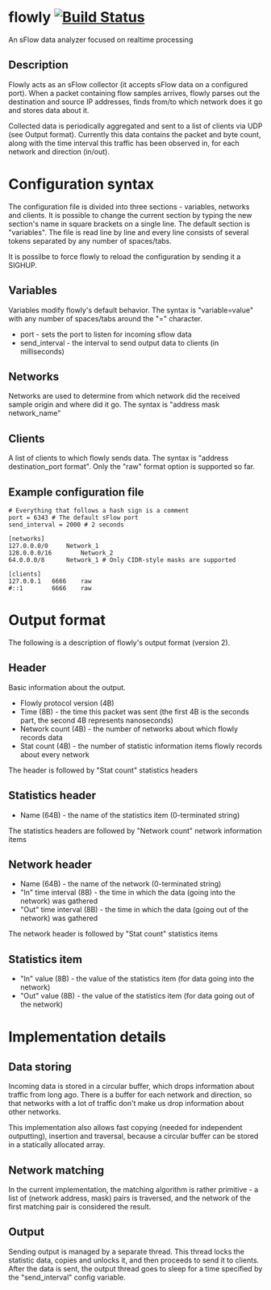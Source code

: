 flowly [![Build Status](https://travis-ci.org/Teyras/flowly.svg?branch=master)](https://travis-ci.org/Teyras/flowly)
======

An sFlow data analyzer focused on realtime processing

Description
------
Flowly acts as an sFlow collector (it accepts sFlow data on a configured port). 
When a packet containing flow samples arrives, flowly parses out the destination 
and source IP addresses, finds from/to which network does it go and stores data 
about it.

Collected data is periodically aggregated and sent to a list of clients via UDP 
(see Output format). Currently this data contains the packet and byte count, 
along with the time interval this traffic has been observed in, for each network 
and direction (in/out).

Configuration syntax
======
The configuration file is divided into three sections - variables, networks and 
clients. It is possible to change the current section by typing the new 
section's name in square brackets on a single line. The default section is 
"variables". The file is read line by line and every line consists of several 
tokens separated by any number of spaces/tabs.

It is possilbe to force flowly to reload the configuration by sending it a
SIGHUP.

Variables
------
Variables modify flowly's default behavior. The syntax is "variable=value" with 
any number of spaces/tabs around the "=" character.

- port - sets the port to listen for incoming sflow data
- send_interval - the interval to send output data to clients (in milliseconds)

Networks
------
Networks are used to determine from which network did the received sample origin 
and where did it go.
The syntax is "address mask network_name"

Clients
------
A list of clients to which flowly sends data. The syntax is "address 
destination_port format".
Only the "raw" format option is supported so far.

Example configuration file
------
	# Everything that follows a hash sign is a comment
	port = 6343 # The default sFlow port
	send_interval = 2000 # 2 seconds
	
	[networks]
	127.0.0.0/0		Network_1
	128.0.0.0/16		Network_2
	64.0.0.0/8		Network_1 # Only CIDR-style masks are supported
	
	[clients]
	127.0.0.1	6666	raw
	#::1		6666	raw

Output format
======
The following is a description of flowly's output format (version 2).

Header
------
Basic information about the output.
- Flowly protocol version (4B)
- Time (8B) - the time this packet was sent (the first 4B is the seconds part, 
	the second 4B represents nanoseconds)
- Network count (4B) - the number of networks about which flowly records data
- Stat count (4B) - the number of statistic information items flowly records 
	about every network

The header is followed by "Stat count" statistics headers

Statistics header
------
- Name (64B) - the name of the statistics item (0-terminated string)

The statistics headers are followed by "Network count" network information items

Network header
------
- Name (64B) - the name of the network (0-terminated string)
- "In" time interval (8B) - the time in which the data (going into the network) 
	was gathered
- "Out" time interval (8B) - the time in which the data (going out of the 
	network) was gathered

The network header is followed by "Stat count" statistics items

Statistics item
------
- "In" value (8B) - the value of the statistics item (for data going into the 
	network)
- "Out" value (8B) - the value of the statistics item (for data going out of the 
	network)

Implementation details
======
Data storing
------
Incoming data is stored in a circular buffer, which drops information about 
traffic from long ago. There is a buffer for each network and direction, so that 
networks with a lot of traffic don't make us drop information about other 
networks.

This implementation also allows fast copying (needed for independent outputting),
insertion and traversal, because a circular buffer can be stored in a statically
allocated array.

Network matching
------
In the current implementation, the matching algorithm is rather primitive - a list of 
(network address, mask) pairs is traversed, and the network of the first matching
pair is considered the result.

Output
------
Sending output is managed by a separate thread. This thread locks the statistic data,
copies and unlocks it, and then proceeds to send it to clients. After the data is sent,
the output thread goes to sleep for a time specified by the "send_interval" config 
variable.
